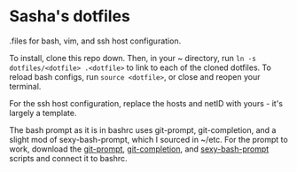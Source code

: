 # Sasha's dotfiles

.files for bash, vim, and ssh host configuration.

To install, clone this repo down. Then, in your ~ directory, run `ln -s dotfiles/<dotfile> .<dotfile>` to link to each of the cloned dotfiles. To reload bash configs, run `source <dotfile>`, or close and reopen your terminal.

For the ssh host configuration, replace the hosts and netID with yours - it's largely a template.

The bash prompt as it is in bashrc uses git-prompt, git-completion, and a slight mod of sexy-bash-prompt, which I sourced in ~/etc. For the prompt to work, download the [git-prompt][git-prompt], [git-completion][git-completion], and [sexy-bash-prompt][sexy-bash-prompt] scripts and connect it to bashrc.

[git-completion]: https://github.com/git/git/blob/master/contrib/completion/git-completion.bash
[git-prompt]: https://github.com/git/git/blob/master/contrib/completion/git-prompt.sh
[sexy-bash-prompt]: https://github.com/twolfson/sexy-bash-prompt/tree/0.26.7
